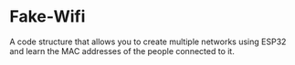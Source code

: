 # Fake-Wifi
A code structure that allows you to create multiple networks using ESP32 and learn the MAC addresses of the people connected to it.
